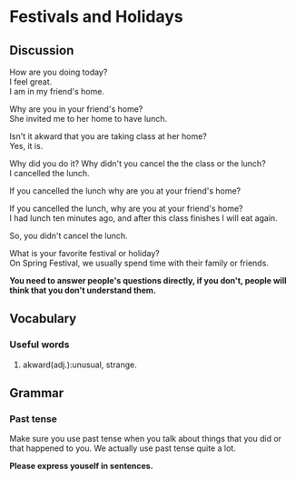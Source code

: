 # Festivals and Holidays
## Discussion
How are you doing today?  
I feel great.  
I am in my friend's home.  

Why are you in your friend's home?  
She invited me to her home to have lunch.  

Isn't it akward that you are taking class at her home?  
Yes, it is.  

Why did you do it? Why didn't you cancel the the class or the lunch?  
I cancelled the lunch. 

If you cancelled the lunch why are you at your friend's home?   


If you cancelled the lunch, why are you at your friend's home?  
I had lunch ten minutes ago, and after this class finishes I will eat again.  

So, you didn't cancel the lunch.  

What is your favorite festival or holiday?  
On Spring Festival, we usually spend time with their family or friends.  


**You need to answer people's questions directly, if you don't, people will think that you don't understand them.**

## Vocabulary
### Useful words
1. akward(adj.):unusual, strange.

## Grammar
### Past tense
Make sure you use past tense when you talk about things that you did or that happened to you. We actually use past tense quite a lot.  



**Please express youself in sentences.**
